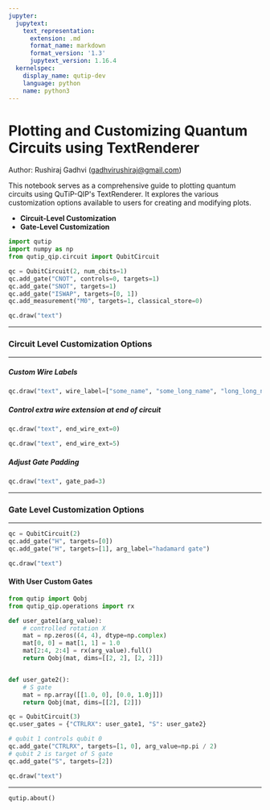 ```yaml
---
jupyter:
  jupytext:
    text_representation:
      extension: .md
      format_name: markdown
      format_version: '1.3'
      jupytext_version: 1.16.4
  kernelspec:
    display_name: qutip-dev
    language: python
    name: python3
---
```


# Plotting and Customizing Quantum Circuits using TextRenderer
Author: Rushiraj Gadhvi (gadhvirushiraj@gmail.com)

This notebook serves as a comprehensive guide to plotting quantum circuits using QuTiP-QIP's TextRenderer. It explores the various customization options available to users for creating and modifying plots.

- **Circuit-Level Customization**
- **Gate-Level Customization**

```python
import qutip
import numpy as np
from qutip_qip.circuit import QubitCircuit
```

```python
qc = QubitCircuit(2, num_cbits=1)
qc.add_gate("CNOT", controls=0, targets=1)
qc.add_gate("SNOT", targets=1)
qc.add_gate("ISWAP", targets=[0, 1])
qc.add_measurement("M0", targets=1, classical_store=0)
```

```python
qc.draw("text")
```

---
### Circuit Level Customization Options
---


##### Custom Wire Labels

```python
qc.draw("text", wire_label=["some_name", "some_long_name", "long_long_name"])
```

##### Control extra wire extension at end of circuit

```python
qc.draw("text", end_wire_ext=0)
```

```python
qc.draw("text", end_wire_ext=5)
```

##### Adjust Gate Padding

```python
qc.draw("text", gate_pad=3)
```

---
### Gate Level Customization Options
---

```python
qc = QubitCircuit(2)
qc.add_gate("H", targets=[0])
qc.add_gate("H", targets=[1], arg_label="hadamard gate")
```

```python
qc.draw("text")
```

#### With User Custom Gates

```python
from qutip import Qobj
from qutip_qip.operations import rx
```

```python
def user_gate1(arg_value):
    # controlled rotation X
    mat = np.zeros((4, 4), dtype=np.complex)
    mat[0, 0] = mat[1, 1] = 1.0
    mat[2:4, 2:4] = rx(arg_value).full()
    return Qobj(mat, dims=[[2, 2], [2, 2]])


def user_gate2():
    # S gate
    mat = np.array([[1.0, 0], [0.0, 1.0j]])
    return Qobj(mat, dims=[[2], [2]])
```

```python
qc = QubitCircuit(3)
qc.user_gates = {"CTRLRX": user_gate1, "S": user_gate2}

# qubit 1 controls qubit 0
qc.add_gate("CTRLRX", targets=[1, 0], arg_value=np.pi / 2)
# qubit 2 is target of S gate
qc.add_gate("S", targets=[2])
```

```python
qc.draw("text")
```

---

```python
qutip.about()
```
